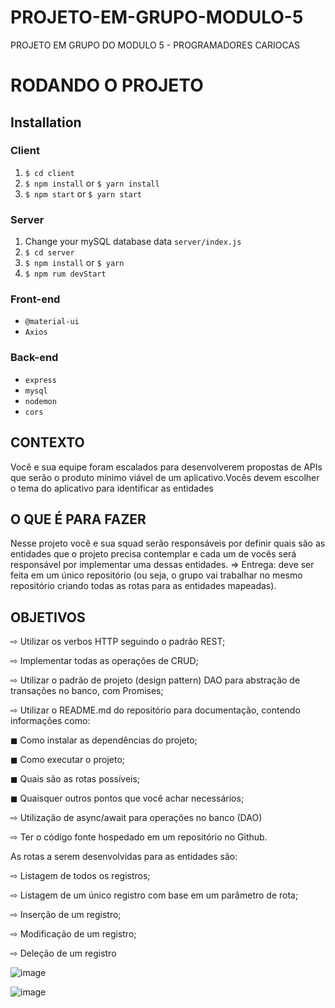 # PROJETO-EM-GRUPO-MODULO-5
PROJETO EM GRUPO DO MODULO 5 - PROGRAMADORES CARIOCAS

# RODANDO O PROJETO

## Installation

### Client

  1. `$ cd client`
  2. `$ npm install` or `$ yarn install`
  3. `$ npm start` or `$ yarn start`
  
### Server

  1. Change your mySQL database data `server/index.js`
  2. `$ cd server`
  3. `$ npm install` or `$ yarn`
  4. `$ npm rum devStart`

### Front-end

 + `@material-ui`
 +  `Axios`

### Back-end

+ `express`
+ `mysql`
+ `nodemon`
+ `cors`


## CONTEXTO
Você e sua equipe foram escalados para desenvolverem
propostas de APIs que serão o produto mínimo viável de um
aplicativo.Vocês devem escolher o tema do aplicativo para
identificar as entidades

##  O QUE É PARA FAZER

Nesse projeto você e sua squad serão responsáveis por
definir quais são as entidades que o projeto precisa
contemplar e cada um de vocês será responsável por
implementar uma dessas entidades.
⇒ Entrega: deve ser feita em um único repositório (ou seja, o
grupo vai trabalhar no mesmo repositório criando todas as
rotas para as entidades mapeadas).


## OBJETIVOS

⇨ Utilizar os verbos HTTP seguindo o padrão REST;

⇨ Implementar todas as operações de CRUD;

⇨ Utilizar o padrão de projeto (design pattern) DAO para abstração de transações no banco, com Promises;

⇨ Utilizar o README.md do repositório para documentação, contendo informações como:

◼ Como instalar as dependências do projeto;

◼ Como executar o projeto;

◼ Quais são as rotas possíveis;

◼ Quaisquer outros pontos que você achar necessários;

⇨ Utilização de async/await para operações no banco (DAO)

⇨ Ter o código fonte hospedado em um repositório no Github.

As rotas a serem desenvolvidas para as entidades são:

⇨ Listagem de todos os registros;

⇨ Listagem de um único registro com base em um parâmetro de rota;

⇨ Inserção de um registro;

⇨ Modificação de um registro;

⇨ Deleção de um registro

![image](https://user-images.githubusercontent.com/113526718/223134446-098742fe-6441-4f5e-a248-fdc5bcda6809.png)

![image](https://user-images.githubusercontent.com/113526718/223134518-617c828b-108d-4b6d-adf4-9a57c961426b.png)


